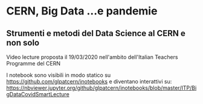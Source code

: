 # CERN, Big Data ...e pandemie

## Strumenti e metodi del Data Science al CERN e non solo

Video lecture proposta il 19/03/2020 nell'ambito dell'Italian Teachers Programme del CERN

I notebook sono visibili in modo statico su https://github.com/glpatcern/inotebooks e diventano interattivi su:
https://nbviewer.jupyter.org/github/glpatcern/inotebooks/blob/master/ITP/BigDataCovidSmartLecture


